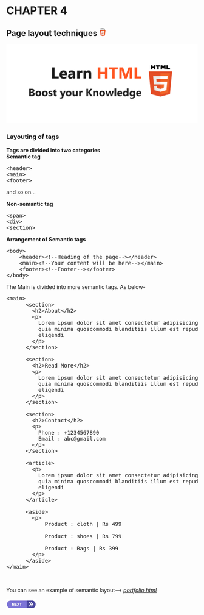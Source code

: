 # CHAPTER 4
## Page layout techniques <img src="https://github.com/Ninja-Vikash/Assets/blob/main/Asset%20Icon/htmlLogo.png" height="20px" />

![Banner](https://github.com/Ninja-Vikash/Assets/blob/main/HTML%20Assets/HTML.png)

### Layouting of tags

**Tags are divided into two categories** <br>
**Semantic tag**
<pre>
&ltheader&gt
&ltmain&gt
&ltfooter&gt
</pre>
and so on...

**Non-semantic tag**
<pre>
&ltspan&gt
&ltdiv&gt
&ltsection&gt
</pre>

**Arrangement of Semantic tags**
<pre>
&ltbody&gt
    &ltheader>&lt!--Heading of the page--&gt&lt/header&gt
    &ltmain>&lt!--Your content will be here--&gt&lt/main&gt
    &ltfooter>&lt!--Footer--&gt&lt/footer&gt
&lt/body&gt
</pre>

The Main is divided into more semantic tags. As below-

<pre>
&ltmain&gt
      &ltsection&gt
        &lth2&gtAbout&lt/h2&gt
        &ltp&gt
          Lorem ipsum dolor sit amet consectetur adipisicing elit. Magnam corrupti suscipit aperiam, saepe reprehenderit<br> &nbsp;&nbsp;&nbsp;&nbsp;&nbsp;&nbsp;&nbsp;&nbsp;&nbsp;quia minima quoscommodi blanditiis illum est repudiandae possimus sit animi eum, delectus, asperiores dolorum<br> &nbsp;&nbsp;&nbsp;&nbsp;&nbsp;&nbsp;&nbsp;&nbsp;&nbsp;eligendi 
        &lt/p&gt
      &lt/section&gt

      &ltsection&gt
        &lth2&gtRead More&lt/h2&gt
        &ltp&gt
          Lorem ipsum dolor sit amet consectetur adipisicing elit. Magnam corrupti suscipit aperiam, saepe reprehenderit<br> &nbsp;&nbsp;&nbsp;&nbsp;&nbsp;&nbsp;&nbsp;&nbsp;&nbsp;quia minima quoscommodi blanditiis illum est repudiandae possimus sit animi eum, delectus, asperiores dolorum<br> &nbsp;&nbsp;&nbsp;&nbsp;&nbsp;&nbsp;&nbsp;&nbsp;&nbsp;eligendi 
        &lt/p&gt
      &lt/section&gt

      &ltsection&gt
        &lth2&gtContact&lt/h2&gt
        &ltp&gt
          Phone : +1234567890
          Email : abc@gmail.com
        &lt/p&gt
      &lt/section&gt

      &ltarticle&gt
        &ltp&gt
          Lorem ipsum dolor sit amet consectetur adipisicing elit. Magnam corrupti suscipit aperiam, saepe reprehenderit<br> &nbsp;&nbsp;&nbsp;&nbsp;&nbsp;&nbsp;&nbsp;&nbsp;&nbsp;quia minima quoscommodi blanditiis illum est repudiandae possimus sit animi eum, delectus, asperiores dolorum<br> &nbsp;&nbsp;&nbsp;&nbsp;&nbsp;&nbsp;&nbsp;&nbsp;&nbsp;eligendi 
        &lt/p&gt
      &lt/article&gt

      &ltaside&gt
        &ltp&gt
            Product : cloth | Rs 499 <br>
            Product : shoes | Rs 799 <br>
            Product : Bags | Rs 399
        &lt/p&gt
      &lt/aside&gt
&lt/main&gt
</pre>
<br>

You can see an example of semantic layout--> <a href="https://github.com/Ninja-Vikash/HTML/blob/main/CHAPTER%204%20-%20Page%20Layout/portfolio.html">*portfolio.html*</a>
</ol>

<a href="https://github.com/Ninja-Vikash/HTML/tree/main/CHAPTER%205%20-%20Anchor%20Tag">
    <img src="https://github.com/Ninja-Vikash/Assets/blob/main/HTML%20Assets/next-removebg-preview.png" height="30px" />
</a>

